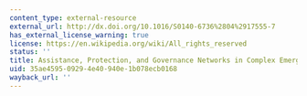 ```yaml
---
content_type: external-resource
external_url: http://dx.doi.org/10.1016/S0140-6736%2804%2917555-7
has_external_license_warning: true
license: https://en.wikipedia.org/wiki/All_rights_reserved
status: ''
title: Assistance, Protection, and Governance Networks in Complex Emergencies
uid: 35ae4595-0929-4e40-940e-1b078ecb0168
wayback_url: ''
---
```


